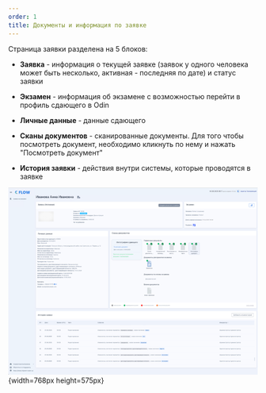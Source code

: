 ```yaml
---
order: 1
title: Документы и информация по заявке
---
```


Страница заявки разделена на 5 блоков:

-  **Заявка** - информация о текущей заявке (заявок у одного человека может быть несколько, активная - последняя по дате) и статус заявки

-  **Экзамен** - информация об экзамене с возможностью перейти в профиль сдающего в Odin

-  **Личные данные** - данные сдающего

-  **Сканы документов** - сканированные документы. Для того чтобы посмотреть документ, необходимо кликнуть по нему и нажать "Посмотреть документ"

-  **История заявки** \- действия внутри системы, которые проводятся в заявке

![](./dokumenty-i-informaciya-po-zayavke.png){width=768px height=575px}